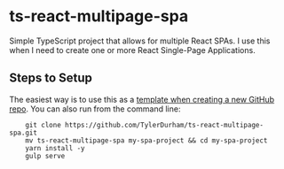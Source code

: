 # ts-react-multipage-spa

Simple TypeScript project that allows for multiple React SPAs. I use this when I need to create one or more React Single-Page Applications.

## Steps to Setup

The easiest way is to use this as a [template when creating a new GitHub repo](https://github.com/TylerDurham/ts-react-multipage-spa/generate). You can also run from the command line:

```
    git clone https://github.com/TylerDurham/ts-react-multipage-spa.git
    mv ts-react-multipage-spa my-spa-project && cd my-spa-project
    yarn install -y
    gulp serve
```
